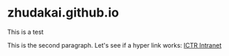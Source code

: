 # zhudakai.github.io
This is a test

This is the second paragraph. Let's see if a hyper link works: <a href="https://ictr.dldcc.bcm.edu">ICTR Intranet</a>
